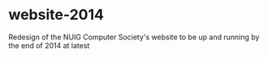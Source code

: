website-2014
============

Redesign of the NUIG Computer Society's website to be up and running by the end of 2014 at latest
